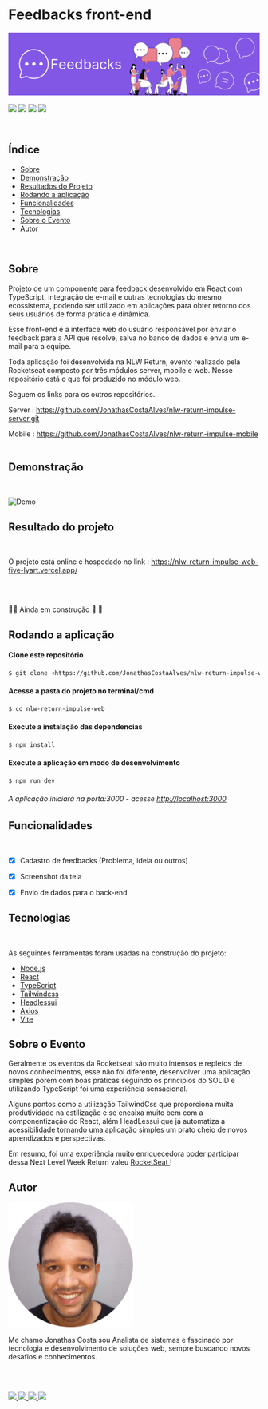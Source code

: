 #  Feedbacks front-end
![Demo](./screenshots/feedbacks.png)
 
 
<img src="https://img.shields.io/github/license/JonathasCostaAlves/nlw-return-impulse-web" /> <img src="https://img.shields.io/badge/Node.js-43853D?style=for-the-badge&logo=node.js&logoColor=white" /> <img src="https://img.shields.io/badge/React-20232A?style=for-the-badge&logo=react&logoColor=61DAFB" /> <img src="https://img.shields.io/badge/TypeScript-007ACC?style=for-the-badge&logo=typescript&logoColor=white" />
 
</br>

## Índice
 
* [Sobre](#Sobre)
* [Demonstração](#Demonstração)
* [Resultados do Projeto](#Resultado-do-projeto)
* [Rodando a aplicação](#Rodando-a-aplicação)
* [Funcionalidades](#Funcionalidades)
* [Tecnologias](#Tecnologias)
* [Sobre o Evento](#Sobre-o-Evento)
* [Autor](#Autor)
 
</br>

## Sobre  

 
 
Projeto de um componente para feedback desenvolvido em React com TypeScript, integração de e-mail e outras tecnologias do mesmo ecossistema, podendo ser  utilizado em aplicações para obter retorno dos seus usuários de forma prática e dinâmica.

Esse front-end é a interface web do usuário responsável por enviar o feedback para a API que resolve, salva no banco de dados e envia um e-mail para a equipe. 
 
Toda aplicação foi desenvolvida na NLW Return, evento realizado pela Rocketseat composto por três módulos server, mobile e web. Nesse repositório está o que foi produzido no módulo web.
 
Seguem os links para os outros repositórios.
 
Server : <https://github.com/JonathasCostaAlves/nlw-return-impulse-server.git>
 
Mobile : https://github.com/JonathasCostaAlves/nlw-return-impulse-mobile
</br></br>
 
 
 
 
## Demonstração

</br>
 
 
![Demo](./screenshots/feedbacks_screenshot.gif)
 
 
 
 
 
 
## Resultado do projeto
</br>

O projeto está online e hospedado no link : <https://nlw-return-impulse-web-five-lyart.vercel.app/>

</br></br>
 
 
:construction::rocket: Ainda em construção :rocket: :construction:
 
 
## Rodando a aplicação
 
 
#### Clone este repositório
```bash
$ git clone <https://github.com/JonathasCostaAlves/nlw-return-impulse-web.git>
```
#### Acesse a pasta do projeto no terminal/cmd
```bash
$ cd nlw-return-impulse-web
```
#### Execute a instalação das dependencias
```bash
$ npm install
```

#### Execute a aplicação em modo de desenvolvimento
```bash
$ npm run dev
```
###### A aplicação iniciará na porta:3000 - acesse <http://localhost:3000>
 
 
 
## Funcionalidades
</br>
 
- [x] Cadastro de feedbacks (Problema, ideia ou outros)
 
- [x] Screenshot da tela
 
- [x] Envio de dados para o back-end
 
 
## Tecnologias
</br>
 
As seguintes ferramentas foram usadas na construção do projeto:
 
- [Node.js](https://nodejs.org/en/)
- [React](https://pt-br.reactjs.org/)
- [TypeScript](https://www.typescriptlang.org/)
- [Tailwindcss](https://tailwindcss.com/)
- [Headlessui](https://headlessui.dev/)
- [Axios](https://axios-http.com/ptbr/docs/intro)
- [Vite](https://vitejs.dev/)
 
 
## Sobre o Evento
 
Geralmente os eventos da Rocketseat são muito intensos e repletos de novos conhecimentos, esse não foi diferente, desenvolver uma aplicação simples porém com boas práticas seguindo os princípios do SOLID  e utilizando TypeScript foi uma experiência sensacional.
 
Alguns pontos como a utilização TailwindCss que proporciona muita produtividade na estilização e se encaixa muito bem com a componentização do React, além  HeadLessui que já automatiza a acessibilidade tornando uma aplicação simples um prato cheio de novos aprendizados e perspectivas.
 
Em resumo, foi uma experiência muito enriquecedora poder participar dessa Next Level Week Return valeu <a href="https://www.rocketseat.com.br/" target="_blank"> RocketSeat </a>!
 
## Autor 
    


 <img src="./screenshots/img-jonathas.png" alt="img-jonathas" width="250"></img>
 

   Me chamo Jonathas Costa sou Analista de sistemas e fascinado por tecnologia e desenvolvimento de soluções web, sempre buscando novos desafios e conhecimentos.

</br></br>
 
<a href="https://www.instagram.com/jonathascostadev/" >
    <img src="https://img.shields.io/badge/Instagram-E4405F?style=for-the-badge&logo=instagram&logoColor=white">

</a>

<a href="https://www.linkedin.com/in/jonathas-costa-86210a21a/" >
    <img src="https://img.shields.io/badge/LinkedIn-0077B5?style=for-the-badge&logo=linkedin&logoColor=white">

</a>

<a href="https://mailito:jcalves182@gmail.com/" >
    <img src="https://img.shields.io/badge/Gmail-D14836?style=for-the-badge&logo=gmail&logoColor=white">

</a>
<a href="https://github.com/JonathasCostaAlves" >
    <img src="https://img.shields.io/badge/GitHub-100000?style=for-the-badge&logo=github&logoColor=white">

</a>

